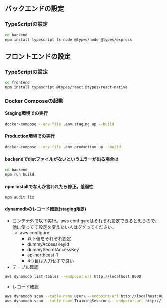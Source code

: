 ## バックエンドの設定
### TypeScriptの設定
```bash
cd backend
npm install typescript ts-node @types/node @types/express
```
## フロントエンドの設定
### TypeScriptの設定
```bash
cd frontend
npm install typescript @types/react @types/react-native
```
###  Docker Composeの起動
#### Staging環境での実行
```bash
docker-compose --env-file .env.staging up --build
```
#### Production環境での実行
```bash
docker-compose --env-file .env.production up --build
```
#### backendでdistファイルがないというエラーが出る場合は
```bash
cd backend
npm run build
```
#### npm installでなんか言われたら修正。脆弱性
```bash
npm audit fix
```

#### dynamodbのレコード確認(staging限定)
- コンテナ外で以下実行。aws configureはそれぞれ設定できると思うので、他に使ってて設定を変えたい人はググってください。
  - aws configure
    - 以下値をそれぞれ設定
    - dummyAccessKeyId
    - dummySecretAccessKey
    - ap-northeast-1
    - 4つ目は入力せずで良い
- テーブル確認
```bash
aws dynamodb list-tables --endpoint-url http://localhost:8000
```
- レコード確認
```bash
aws dynamodb scan --table-name Users --endpoint-url http://localhost:8000
aws dynamodb scan --table-name TrainingSessions --endpoint-url http://localhost:8000
```
